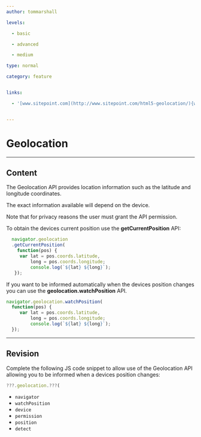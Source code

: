 ```yaml
---
author: tommarshall

levels:

  - basic

  - advanced

  - medium

type: normal

category: feature


links:

  - '[www.sitepoint.com](http://www.sitepoint.com/html5-geolocation/){website}'


---
```


# Geolocation

---
## Content

The Geolocation API provides location information such as the latitude and longitude coordinates. 

The exact information available will depend on the device.

Note that for privacy reasons the user must grant the API permission.

To obtain the devices current position use the **getCurrentPosition** API:

```javascript
  navigator.geolocation
  .getCurrentPosition(
    function(pos) {
     var lat = pos.coords.latitude,
         long = pos.coords.longitude;
         console.log(`${lat} ${long}`);
   });
```

If you want to be informed automatically when the devices position changes you can use the 
**geolocation.watchPosition** API.

```javascript
navigator.geolocation.watchPosition(
  function(pos) {
     var lat = pos.coords.latitude,
         long = pos.coords.longitude;
         console.log(`${lat} ${long}`);
  });
```

---
## Revision

Complete the following JS code snippet to allow use of the Geolocation API allowing you to be informed when a devices position changes:

```javascript
???.geolocation.???(
```


* `navigator`
* `watchPosition`
* `device`
* `permission`
* `position`
* `detect`

